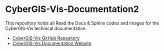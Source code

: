 # CyberGIS-Vis-Documentation2

This repository holds all Read the Docs & Sphinx codes and images for the CyberGIS-Vis technical documentation.
- [CyberGIS-Vis GitHub Repository](https://github.com/cybergis/CyberGIS-Vis)
- [CyberGIS-Vis Documentation Website](https://cybergis-vis-documentation2.readthedocs.io/en/latest/)
